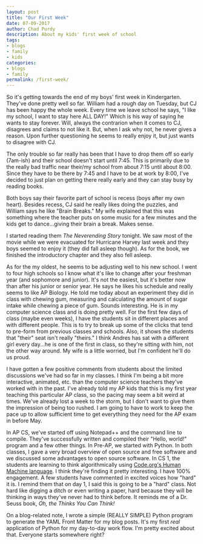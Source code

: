```yaml
---
layout: post
title: "Our First Week"
date: 07-09-2017
author: Chad Purdy
description: About my kids' first week of school
tags:
- blogs
- family
- kids
categories:
- blogs
- family
permalink: /first-week/
---
```

So it's getting towards the end of my boys' first week in Kindergarten.  They've done pretty well so far.  William had a rough day on Tuesday, but CJ has been happy the whole week.  Every time we leave school he says, "I like my school, I want to stay here ALL DAY!" Which is his way of saying he wants to stay forever.  Will, always the contrarion when it comes to CJ, disagrees and claims to not like it.  But, when I ask why not, he never gives a reason.  Upon further questioning he seems to really enjoy it, but just wants to disagree with CJ.  

The only trouble so far really has been that I have to drop them off so early (7am-ish) and their school doesn't start until 7:45.  This is primarily due to the really bad traffic near their/my school from about 7:15 until about 8:00.  Since they have to be there by 7:45 and I have to be at work by 8:00, I've decided to just plan on getting there really early and they can stay busy by reading books. 

Both boys say their favorite part of school is recess (boys after my own heart).  Besides recess, CJ said he really likes doing the puzzles, and William says he like "Brain Breaks."  My wife explained that this was something where the teacher puts on some music for a few minutes and the kids get to dance...giving their brain a break.  Makes sense. 

I started reading them <i>The Neverending Story</i> tonight.  We saw most of the movie while we were evacuated for Hurricane Harvey last week and they boys seemed to enjoy it (they did fall asleep though).  As for the book, we finished the introductory chapter and they also fell asleep.

As for the my oldest, he seems to be adjusting well to his new school. I went to four high schools so I know what it's like to change after your freshman year (and sophomore and junior).  It's not the easiest, but it's better now than after his junior or senior year.  He says he likes his schedule and really seems to like AP Biology.  He told me today about an experiment they did in class with chewing gum, measuring and calculating the amount of sugar intake while chewing a piece of gum.  Sounds interesting.  He is in my computer science class and is doing pretty well.  For the first few days of class (maybe even weeks), I have the students sit in different places and with different people.  This is to try to break up some of the clicks that tend to pre-form from previous classes and schools.  Also, it shows the students that "their" seat isn't really "theirs."  I think Andres has sat with a different girl every day...he is one of the first in class, so they're sitting with him, not the other way around.  My wife is  a little worried, but I'm confident he'll do us proud.  

I have gotten a few positive comments from students about the limited discussions we've had so far in my classes.  I think I'm being a bit more interactive, animated, etc. than the computer science teachers they've worked with in the past.  I've already told my AP kids that this is my first year teaching this particular AP class, so the pacing may seem a bit weird at times.  We've already lost a week to the storm, but I don't want to give them the impression of being too rushed.  I am going to have to work to keep the pace up to allow sufficient time to get everything they need for the AP exam in before May.

In AP CS, we've started off using Notepad++ and the command line to compile.  They've successfully written and compiled their "Hello, world!" program and a few other things.  In Pre-AP, we started with Python.  In both classes, I gave a very broad overview of open source and free software and we discussed some advantages to open source software.  In CS 1, the students are learning to think algorithmically using <a href="https://docs.google.com/document/d/1OGN091PuMtj8mrRLpfhV1oGJxz9dHDaqwJ-PGyenxbU/export?format=pdf">Code.org's Human Machine language</a>.  I think they're finding it pretty interesting. I have 100% engagement.  A few students have commented in excited voices how "hard" it is.  I remind them that on day 1, I said this is going to be a "hard" class.  Not hard like digging a ditch or even writing a paper, hard because they will be thinking in ways they've never had to think before.  It reminds me of a Dr. Seuss book, <i>Oh, the Thinks You Can Think!</i>      

On a blog-related note, I wrote a simple (REALLY SIMPLE) Python program to generate the YAML Front Matter for my blog posts.  It's my first <i>real</i> application of Python for my day-to-day work flow.  I'm pretty excited about that.  Everyone starts somewhere right?